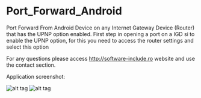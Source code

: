 Port_Forward_Android
====================

Port Forward From Android Device on any Internet Gateway Device (Router) that has the UPNP option enabled.
First step in opening a port on a IGD si to enable the UPNP option, for this you need to access the router settings and select this option

For any questions please access http://software-include.ro website and use the contact section.

Application screenshot:

![alt tag](https://github.com/ManolescuSebastian/Port_Forward_Android/blob/master/screenshots/main__app_activity.png)
![alt tag](https://github.com/ManolescuSebastian/Port_Forward_Android/blob/master/screenshots/search_progress_bar_main.png)
